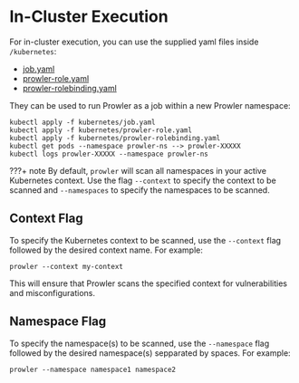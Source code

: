 # In-Cluster Execution

For in-cluster execution, you can use the supplied yaml files inside `/kubernetes`:

* [job.yaml](https://github.com/prowler-cloud/prowler/blob/master/kubernetes/job.yaml)
* [prowler-role.yaml](https://github.com/prowler-cloud/prowler/blob/master/kubernetes/prowler-role.yaml)
* [prowler-rolebinding.yaml](https://github.com/prowler-cloud/prowler/blob/master/kubernetes/prowler-rolebinding.yaml)

They can be used to run Prowler as a job within a new Prowler namespace:

```console
kubectl apply -f kubernetes/job.yaml
kubectl apply -f kubernetes/prowler-role.yaml
kubectl apply -f kubernetes/prowler-rolebinding.yaml
kubectl get pods --namespace prowler-ns --> prowler-XXXXX
kubectl logs prowler-XXXXX --namespace prowler-ns
```

???+ note
    By default, `prowler` will scan all namespaces in your active Kubernetes context. Use the flag `--context` to specify the context to be scanned and `--namespaces` to specify the namespaces to be scanned.

## Context Flag

To specify the Kubernetes context to be scanned, use the `--context` flag followed by the desired context name. For example:

```console
prowler --context my-context
```

This will ensure that Prowler scans the specified context for vulnerabilities and misconfigurations.

## Namespace Flag

To specify the namespace(s) to be scanned, use the `--namespace` flag followed by the desired namespace(s) sepparated by spaces. For example:
```console
prowler --namespace namespace1 namespace2
```
